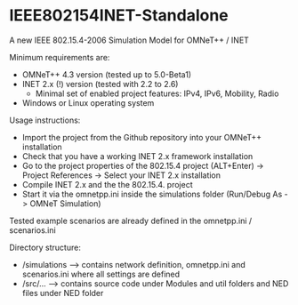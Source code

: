 IEEE802154INET-Standalone
=========================

A new IEEE 802.15.4-2006 Simulation Model for OMNeT++ / INET

Minimum requirements are:

- OMNeT++ 4.3 version (tested up to 5.0-Beta1)
- INET 2.x (!) version (tested with 2.2 to 2.6)
  - Minimal set of enabled project features: IPv4, IPv6, Mobility, Radio
- Windows or Linux operating system

Usage instructions:

- Import the project from the Github repository into your OMNeT++ installation
- Check that you have a working INET 2.x framework installation
- Go to the project properties of the 802.15.4 project (ALT+Enter) -> Project References -> Select your INET 2.x installation
- Compile INET 2.x and the the 802.15.4. project
- Start it via the omnetpp.ini inside the simulations folder (Run/Debug As -> OMNeT Simulation)

Tested example scenarios are already defined in the omnetpp.ini / scenarios.ini


Directory structure:

- /simulations --> contains network definition, omnetpp.ini and scenarios.ini where all settings are defined
- /src/... --> contains source code under Modules and util folders and NED files under NED folder

